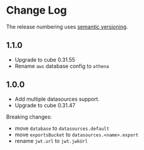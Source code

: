 # Change Log

The release numbering uses [semantic versioning](http://semver.org).

## 1.1.0

- Upgrade to cube 0.31.55
- Rename `aws` database config to `athena`

## 1.0.0

- Add multiple datasources support.
- Upgrade to cube 0.31.47

Breaking changes:

- move `database` to `datasources.default`
- move `exportsBucket` to `datasources.<name>.export`
- rename `jwt.url` to `jwt.jwkUrl`
